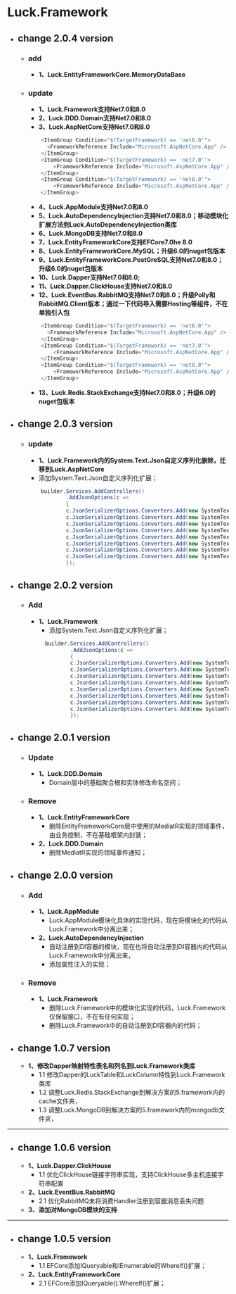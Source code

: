 # Luck.Framework
+ ## change 2.0.4 version 
  + ### add
    + **1、Luck.EntityFrameworkCore.MemoryDataBase**
  + ### update
    + **1、Luck.Framework支持Net7.0和8.0**
    + **2、Luck.DDD.Domain支持Net7.0和8.0**
    + **3、Luck.AspNetCore支持Net7.0和8.0**
    ```c#
        <ItemGroup Condition="$(TargetFramework) == 'net6.0'">
          <FrameworkReference Include="Microsoft.AspNetCore.App" />
        </ItemGroup>
        <ItemGroup Condition="$(TargetFramework) == 'net7.0'">
            <FrameworkReference Include="Microsoft.AspNetCore.App" />
        </ItemGroup>
        <ItemGroup Condition="$(TargetFramework) == 'net8.0'">
            <FrameworkReference Include="Microsoft.AspNetCore.App" />
        </ItemGroup>
      ```
    + **4、Luck.AppModule支持Net7.0和8.0**
    + **5、Luck.AutoDependencyInjection支持Net7.0和8.0；移动模块化扩展方法到Luck.AutoDependencyInjection类库**
    + **6、Luck.MongoDB支持Net7.0和8.0**
    + **7、Luck.EntityFrameworkCore支持EFCore7.0he 8.0**
    + **8、Luck.EntityFrameworkCore.MySQL；升级6.0的nuget包版本**
    + **9、Luck.EntityFrameworkCore.PostGreSQL支持Net7.0和8.0；升级6.0的nuget包版本**
    + **10、Luck.Dapper支持Net7.0和8.0;**
    + **11、Luck.Dapper.ClickHouse支持Net7.0和8.0**
    + **12、Luck.EventBus.RabbitMQ支持Net7.0和8.0；升级Polly和RabbitMQ.Client版本；通过一下代码导入需要Hosting等组件，不在单独引入包**
    ```c#
        <ItemGroup Condition="$(TargetFramework) == 'net6.0'">
          <FrameworkReference Include="Microsoft.AspNetCore.App" />
        </ItemGroup>
        <ItemGroup Condition="$(TargetFramework) == 'net7.0'">
            <FrameworkReference Include="Microsoft.AspNetCore.App" />
        </ItemGroup>
        <ItemGroup Condition="$(TargetFramework) == 'net8.0'">
            <FrameworkReference Include="Microsoft.AspNetCore.App" />
        </ItemGroup>
      ```
    + **13、Luck.Redis.StackExchange支持Net7.0和8.0；升级6.0的nuget包版本**
+ ## change 2.0.3 version
  + ### update
    + **1、Luck.Framework内的System.Text.Json自定义序列化删除，迁移到Luck.AspNetCore**
    + 添加System.Text.Json自定义序列化扩展；
    ```c#
        builder.Services.AddControllers()
                .AddJsonOptions(c =>
                {
                c.JsonSerializerOptions.Converters.Add(new SystemTextJsonConvert.TimeOnlyJsonConverter());
                c.JsonSerializerOptions.Converters.Add(new SystemTextJsonConvert.DateOnlyJsonConverter());
                c.JsonSerializerOptions.Converters.Add(new SystemTextJsonConvert.TimeOnlyNullJsonConverter());
                c.JsonSerializerOptions.Converters.Add(new SystemTextJsonConvert.DateOnlyNullJsonConverter());
                c.JsonSerializerOptions.Converters.Add(new SystemTextJsonConvert.DateTimeConverter());
                c.JsonSerializerOptions.Converters.Add(new SystemTextJsonConvert.DateTimeNullConverter());  
                c.JsonSerializerOptions.Converters.Add(new SystemTextJsonConvert.DateTimeOffsetConverter());
                c.JsonSerializerOptions.Converters.Add(new SystemTextJsonConvert.DateTimeOffsetNullConverter());
                });
      ```
+ ## change 2.0.2 version
  + ### Add
    + **1、Luck.Framework**
      + 添加System.Text.Json自定义序列化扩展；
      ```c#
        builder.Services.AddControllers()
                .AddJsonOptions(c =>
                {
                c.JsonSerializerOptions.Converters.Add(new SystemTextJsonConvert.TimeOnlyJsonConverter());
                c.JsonSerializerOptions.Converters.Add(new SystemTextJsonConvert.DateOnlyJsonConverter());
                c.JsonSerializerOptions.Converters.Add(new SystemTextJsonConvert.TimeOnlyNullJsonConverter());
                c.JsonSerializerOptions.Converters.Add(new SystemTextJsonConvert.DateOnlyNullJsonConverter());
                c.JsonSerializerOptions.Converters.Add(new SystemTextJsonConvert.DateTimeConverter());
                c.JsonSerializerOptions.Converters.Add(new SystemTextJsonConvert.DateTimeNullConverter());  
                c.JsonSerializerOptions.Converters.Add(new SystemTextJsonConvert.DateTimeOffsetConverter());
                c.JsonSerializerOptions.Converters.Add(new SystemTextJsonConvert.DateTimeOffsetNullConverter());
                });
      ```
    
+ ## change 2.0.1 version
  + ### Update
    + **1、Luck.DDD.Domain**
      + Domain层中的基础聚合根和实体修改命名空间；
  + ### Remove
    + **1、Luck.EntityFrameworkCore**
      + 删除EntityFrameworkCore层中使用的MediatR实现的领域事件，由业务控制，不在基础框架内封装；
    + **2、Luck.DDD.Domain**
      + 删除MediatR实现的领域事件通知；
+ ## change 2.0.0 version
  + ### Add 
    + **1、Luck.AppModule**
      + Luck.AppModule模块化具体的实现代码，现在将模块化的代码从Luck.Framework中分离出来；
    + **2、Luck.AutoDependencyInjection**
      + 自动注册到DI容器的模块，现在也将自动注册到DI容器内的代码从Luck.Framework中分离出来，
      + 添加属性注入的实现；
  + ### Remove
    + **1、Luck.Framework**
      + 删除Luck.Framework中的模块化实现的代码，Luck.Framework仅保留接口，不在有任何实现；
      + 删除Luck.Framework中的自动注册到DI容器内的代码；
+ ## change 1.0.7 version
  + **1、修改Dapper映射特性表名和列名到Luck.Framework类库**
    + 1.1 修改Dapper的LuckTable和LuckColumn特性到Luck.Framework类库
    + 1.2 调整Luck.Redis.StackExchange到解决方案的5.framework内的cache文件夹，
    + 1.3 调整Luck.MongoDB到解决方案的5.framework内的mongodb文件夹，
---
+ ## change 1.0.6 version
  + **1、Luck.Dapper.ClickHouse**
    + 1.1 优化ClickHouse链接字符串实现，支持ClickHouse多主机连接字符串配置
  + **2、Luck.EventBus.RabbitMQ**
    + 2.1 优化RabbitMQ未将消费Handler注册到容器消息丢失问题
  + **3、添加对MongoDB模块的支持** 
---
+ ## change 1.0.5 version
  + **1、Luck.Framework**
    + 1.1 EFCore添加IQueryable和IEnumerable的WhereIf()扩展；
  + **2、Luck.EntityFrameworkCore**
    + 2.1 EFCore添加IQueryable().WhereIf()扩展；
